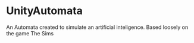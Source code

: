 # UnityAutomata
An Automata created to simulate an artificial inteligence. Based loosely on the game The Sims

